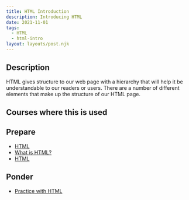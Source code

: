 ```yaml
---
title: HTML Introduction
description: Introducing HTML
date: 2021-11-01
tags:
  - HTML
  - html-intro
layout: layouts/post.njk
---
```


## Description

HTML gives structure to our web page with a hierarchy that will help it be understandable to our readers or users. There are a number of different elements that make up the structure of our HTML page.

## Courses where this is used

## Prepare

- [HTML](https://developer.mozilla.org/en-US/docs/Web/HTML)
- [What is HTML?](https://youtu.be/jxYtjiuPfLQ)
- [HTML](prepare1)

## Ponder

- [Practice with HTML](ponder1/)
